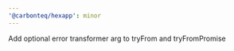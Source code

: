 ```yaml
---
'@carbonteq/hexapp': minor
---
```


Add optional error transformer arg to tryFrom and tryFromPromise
